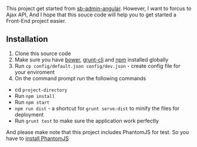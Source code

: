 This project get started from [sb-admin-angular](https://github.com/start-angular/sb-admin-angular). However, I want to forcus to Ajax API, And I hope that this souce code will help you to get started a Front-End project easier.

## Installation
1. Clone this source code
2. Make sure you have [bower](http://bower.io/), [grunt-cli](https://www.npmjs.com/package/grunt-cli) and  [npm](https://www.npmjs.org/) installed globally
3. Run `cp config/default.json config/dev.json` - create config file for your enviroment
4. On the command prompt run the following commands
  - cd `project-directory`
  - Run `npm install`
  - Run `npm start`
  - `npm run dist` - a shortcut for `grunt serve:dist` to minify the files for deployment
  - Run `grunt test` to make sure the application work perfectly

And please make note that this project includes PhantomJS for test. So you have to [install PhantomJS](https://sonnguyen.ws/install-nodejs-phantomjs-casperjs-ubuntu-14-04/)

